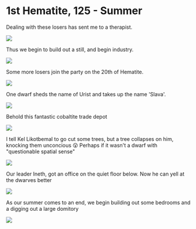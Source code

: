 # 1st Hematite, 125 - Summer

Dealing with these losers has sent me to a therapist.

![](http://cloud.mikeskalnik.com/image/1P3p1s3x3E08/Screen%20Shot%202014-08-05%20at%2012.38.18%20AM.png)

Thus we begin to build out a still, and begin industry.

![](http://cloud.mikeskalnik.com/image/0Z2O3O2w3G10/Screen%20Shot%202014-08-05%20at%2012.50.42%20AM.png)

Some more losers join the party on the 20th of Hematite.

![](http://cloud.mikeskalnik.com/image/173r3v062D29/Screen%20Shot%202014-08-05%20at%2012.54.38%20AM.png)

One dwarf sheds the name of Urist and takes up the name 'Slava'.

![](http://cloud.mikeskalnik.com/image/1H2X2a0R3e1t/Screen%20Shot%202014-08-05%20at%2012.59.39%20AM.png)

Behold this fantastic cobaltite trade depot

![](http://cloud.mikeskalnik.com/image/2q1l3b453E28/Screen%20Shot%202014-08-05%20at%201.21.43%20AM.png)

I tell Kel Likotbemal to go cut some trees, but a tree collapses on him,
knocking them unconcious :astonished: Perhaps if it wasn't a dwarf with
"questionable spatial sense"

![](http://cloud.mikeskalnik.com/image/1a2e0Y1x1d3P/Screen%20Shot%202014-08-05%20at%201.29.32%20AM.png)

Our leader Ineth, got an office on the quiet floor below. Now he can yell at the
dwarves better

![](http://cloud.mikeskalnik.com/image/1O053y1U3A0e/Screen%20Shot%202014-08-05%20at%201.45.31%20AM.png)

As our summer comes to an end, we begin building out some bedrooms and a digging
out a large domitory

![](http://cloud.mikeskalnik.com/image/2z371a3i0I23/Screen%20Shot%202014-08-05%20at%201.52.34%20AM.png)
